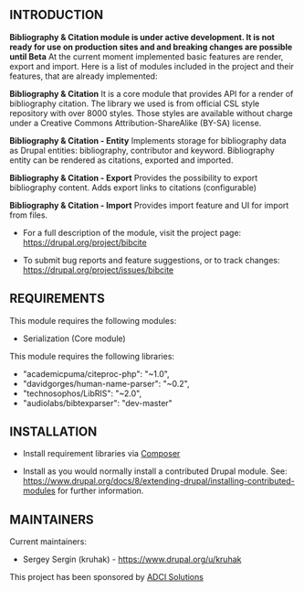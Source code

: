 INTRODUCTION
------------

 **Bibliography & Citation module is under active development. It is not ready for use on production sites and and breaking changes are possible until Beta**
 At the current moment implemented basic features are render, export and import. Here is a list of modules included in the project and their features, that are already implemented:
 
 **Bibliography & Citation**
 It is a core module that provides API for a render of bibliography citation. The library we used is from official CSL style repository with over 8000 styles. Those styles are available without charge under a Creative Commons Attribution-ShareAlike (BY-SA) license.
 
 **Bibliography & Citation - Entity**
 Implements storage for bibliography data as Drupal entities: bibliography, contributor and keyword. Bibliography entity can be rendered as citations, exported and imported.
 
 **Bibliography & Citation - Export** 
 Provides the possibility to export bibliography content. Adds export links to citations (configurable)
 
 **Bibliography & Citation - Import** 
 Provides import feature and UI for import from files.

 * For a full description of the module, visit the project page:
   https://drupal.org/project/bibcite

 * To submit bug reports and feature suggestions, or to track changes:
   https://drupal.org/project/issues/bibcite
   
REQUIREMENTS
------------

This module requires the following modules:

 * Serialization (Core module)
 
This module requires the following libraries:

 * "academicpuma/citeproc-php": "~1.0",
 * "davidgorges/human-name-parser": "~0.2",
 * "technosophos/LibRIS": "~2.0",
 * "audiolabs/bibtexparser": "dev-master"
   
INSTALLATION
------------

 * Install requirement libraries via [Composer](https://www.drupal.org/docs/8/extending-drupal/installing-modules-composer-dependencies)

 * Install as you would normally install a contributed Drupal module. See:
   https://www.drupal.org/docs/8/extending-drupal/installing-contributed-modules
   for further information.

MAINTAINERS
-----------

Current maintainers:
 * Sergey Sergin (kruhak) - https://www.drupal.org/u/kruhak

This project has been sponsored by [ADCI Solutions](http://www.adcisolutions.com/)